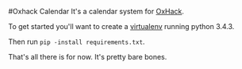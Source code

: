 #Oxhack Calendar
It's a calendar system for [OxHack](http://oxhack.org).

To get started you'll want to create a [virtualenv](https://virtualenv.readthedocs.org/en/latest/) running python 3.4.3.

Then run `pip -install requirements.txt`.

That's all there is for now. It's pretty bare bones.